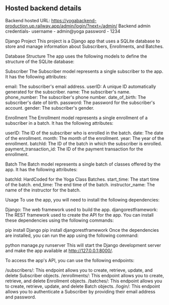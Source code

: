 ## Hosted backend details
Backend hosted URL: https://yogabackend-production.up.railway.app/admin/login/?next=/admin/
Backend admin credentials- 
username - admin@yoga
password - 1234

Django Project
This project is a Django app that uses a SQLite database to store and manage information about Subscribers, Enrollments, and Batches.

Database Structure
The app uses the following models to define the structure of the SQLite database:

Subscriber
The Subscriber model represents a single subscriber to the app. It has the following attributes:

email: The subscriber's email address.
userID: A unique ID automatically generated for the subscriber.
name: The subscriber's name.
phone_number: The subscriber's phone number.
date_of_birth: The subscriber's date of birth.
password: The password for the subscriber's account.
gender: The subscriber's gender.


Enrollment
The Enrollment model represents a single enrollment of a subscriber in a batch. It has the following attributes:

userID: The ID of the subscriber who is enrolled in the batch.
date: The date of the enrollment.
month: The month of the enrollment.
year: The year of the enrollment.
batchId: The ID of the batch in which the subscriber is enrolled.
payment_transaction_id: The ID of the payment transaction for the enrollment.


Batch
The Batch model represents a single batch of classes offered by the app. It has the following attributes:

batchId: HardCoded for the Yoga Class Batches.
start_time: The start time of the batch.
end_time: The end time of the batch.
instructor_name: The name of the instructor for the batch.


Usage
To use the app, you will need to install the following dependencies:

Django: The web framework used to build the app.
djangorestframework: The REST framework used to create the API for the app.
You can install these dependencies using the following commands:


pip install Django
pip install djangorestframework
Once the dependencies are installed, you can run the app using the following command:


python manage.py runserver
This will start the Django development server and make the app available at http://127.0.0.1:8000/.

To access the app's API, you can use the following endpoints:

/subscribers/: This endpoint allows you to create, retrieve, update, and delete Subscriber objects.
/enrollments/: This endpoint allows you to create, retrieve, and delete Enrollment objects.
/batches/: This endpoint allows you to create, retrieve, update, and delete Batch objects.
/login/: This endpoint allows you to authenticate a Subscriber by providing their email address and password.
